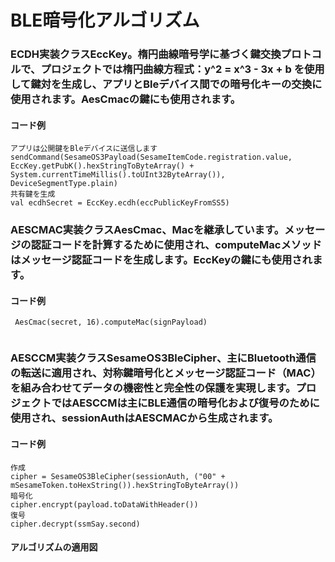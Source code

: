 # BLE暗号化アルゴリズム

### ECDH実装クラスEccKey。楕円曲線暗号学に基づく鍵交換プロトコルで、プロジェクトでは楕円曲線方程式：y^2 = x^3 - 3x + b を使用して鍵対を生成し、アプリとBleデバイス間での暗号化キーの交換に使用されます。AesCmacの鍵にも使用されます。

#### コード例
```agsl
アプリは公開鍵をBleデバイスに送信します
sendCommand(SesameOS3Payload(SesameItemCode.registration.value, EccKey.getPubK().hexStringToByteArray() + System.currentTimeMillis().toUInt32ByteArray()), DeviceSegmentType.plain)
共有鍵を生成
val ecdhSecret = EccKey.ecdh(eccPublicKeyFromSS5)

```
### AESCMAC実装クラスAesCmac、Macを継承しています。メッセージの認証コードを計算するために使用され、computeMacメソッドはメッセージ認証コードを生成します。EccKeyの鍵にも使用されます。

#### コード例


```agsl
 AesCmac(secret, 16).computeMac(signPayload)
  
```
### AESCCM実装クラスSesameOS3BleCipher、主にBluetooth通信の転送に適用され、対称鍵暗号化とメッセージ認証コード（MAC）を組み合わせてデータの機密性と完全性の保護を実現します。プロジェクトではAESCCMは主にBLE通信の暗号化および復号のために使用され、sessionAuthはAESCMACから生成されます。

#### コード例


```agsl
作成 
cipher = SesameOS3BleCipher(sessionAuth, ("00" + mSesameToken.toHexString()).hexStringToByteArray())
暗号化 
cipher.encrypt(payload.toDataWithHeader())
復号
cipher.decrypt(ssmSay.second)

```
#### アルゴリズムの適用図

<!-- ![ecdh算法图](ble_encryption.svg) -->



